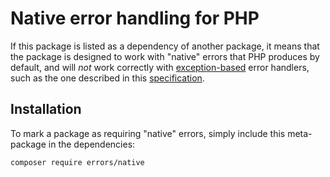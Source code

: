 # Native error handling for PHP

If this package is listed as a dependency of another package, it means that the
package is designed to work with "native" errors that PHP produces by default,
and will *not* work correctly with [exception-based] error handlers, such as the
one described in this [specification].

[exception-based]: https://github.com/php-errors/exceptions
[specification]: https://github.com/php-errors/exceptions/blob/master/doc/specification.md

## Installation

To mark a package as requiring "native" errors, simply include this meta-package
in the dependencies:

    composer require errors/native
